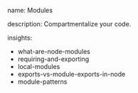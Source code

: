 name: Modules

description: Compartmentalize your code. 

insights:
  - what-are-node-modules
  - requiring-and-exporting
  - local-modules
  - exports-vs-module-exports-in-node
  - module-patterns